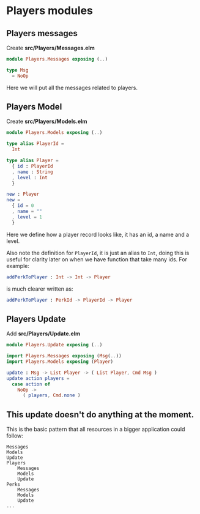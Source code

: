# Players modules

## Players messages

Create __src/Players/Messages.elm__

```elm
module Players.Messages exposing (..)

type Msg
  = NoOp
```

Here we will put all the messages related to players.

## Players Model

Create __src/Players/Models.elm__

```elm
module Players.Models exposing (..)

type alias PlayerId =
  Int

type alias Player =
  { id : PlayerId
  , name : String
  , level : Int
  }

new : Player
new =
  { id = 0
  , name = ""
  , level = 1
  }
```

Here we define how a player record looks like, it has an id, a name and a level. 

Also note the definition for `PlayerId`, it is just an alias to `Int`, doing this is useful for clarity later on when we have function that take many ids. For example:

```elm
addPerkToPlayer : Int -> Int -> Player
```

is much clearer written as:

```elm
addPerkToPlayer : PerkId -> PlayerId -> Player
```

## Players Update

Add __src/Players/Update.elm__

```elm
module Players.Update exposing (..)

import Players.Messages exposing (Msg(..))
import Players.Models exposing (Player)

update : Msg -> List Player -> ( List Player, Cmd Msg )
update action players =
  case action of
    NoOp ->
      ( players, Cmd.none )
```

This update doesn't do anything at the moment.
---

This is the basic pattern that all resources in a bigger application could follow:

```
Messages
Models
Update
Players
    Messages
    Models
    Update
Perks
    Messages
    Models
    Update
...
```